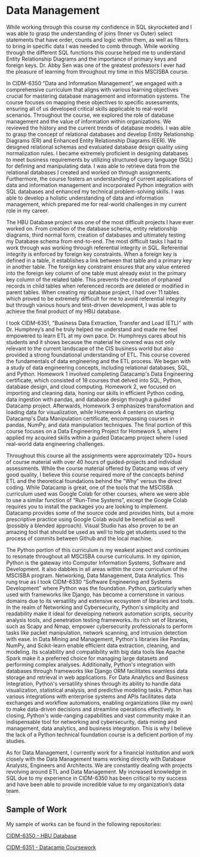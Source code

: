 # **Data Management** 

While working through this course my confidence in SQL skyrocketed and I was able to grasp the understanding of joins (Inner vs Outer) select statements that have order, counts and logic within them, as well as filters to bring in specific data I was needed to comb through. While working through the different SQL functions this course helped me to understand Entity Relationship Diagrams and the importance of primary keys and foreign keys. Dr. Abby Sen was one of the greatest professors I ever had the pleasure of learning from throughout my time in this MSCISBA course. 

In CIDM-6350 "Data and Information Management”, we engaged with a comprehensive curriculum that aligns with various learning objectives crucial for mastering database management and information systems. The course focuses on mapping these objectives to specific assessments, ensuring all of us developed critical skills applicable to real-world scenarios. Throughout the course, we explored the role of database management and the value of information within organizations. We reviewed the history and the current trends of database models. I was able to grasp the concept of relational databases and develop Entity Relationship Diagrams (ER) and Enhanced Entity Relationship Diagrams (EER). We designed relational schemas and evaluated database design quality using normalization rules. I became extremely proficient in designing databases to meet business requirements by utilizing structured query language (SQL) for defining and manipulating data. I was able to retrieve data from the relational databases I created and worked on through assignments. Furthermore, the course fosters an understanding of current applications of data and information management and incorporated Python integration with SQL databases and enhanced my technical problem-solving skills. I was able to develop a holistic understanding of data and information management, which prepared me for real-world challenges in my current role in my career.

The HBU Database project was one of the most difficult projects I have ever worked on. From creation of the database schema, entity relationship diagrams, third normal form, creation of databases and ultimately testing my Database schema from end-to-end. The most difficult tasks I had to work through was working through referential integrity in SQL. Referential integrity is enforced by foreign key constraints. When a foreign key is defined in a table, it establishes a link between that table and a primary key in another table. The foreign key constraint ensures that any value entered into the foreign key column of one table must already exist in the primary key column of the related table. This prevents the creation of orphaned records in child tables when referenced records are deleted or modified in parent tables. When creating my database project, I had over 11 tables which proved to be extremely difficult for me to avoid referential integrity but through various hours and test-driven development, I was able to achieve the final product of my HBU database. 

I took CIDM-6351, "Business Data Extraction, Transfer and Load (ETL)" with Dr. Humphrey’s and he truly helped me understand and made me feel empowered to learn ETL at my own pace. Dr. Humphreys cares about his students and it shows because the material he covered was not only relevant to the current landscape of the CIS business world but also provided a strong foundational understanding of ETL. This course covered the fundamentals of data engineering and the ETL process. We began with a study of data engineering concepts, including relational databases, SQL, and Python. Homework 1 involved completing Datacamp's Data Engineering certificate, which consisted of 18 courses that delved into SQL, Python, database design, and cloud computing. Homework 2, we focused on importing and cleaning data, honing our skills in efficient Python coding, data ingestion with pandas, and database design through a guided Datacamp project. Afterwards, Homework 3 emphasizes transformation and loading data for visualization, while Homework 4 centers on starting Datacamp's Data Manipulation certificate, encompassing courses in pandas, NumPy, and data manipulation techniques. The final portion of this course focuses on a Data Engineering Project for Homework 5, where I applied my acquired skills within a guided Datacamp project where I used real-world data engineering challenges. 

Throughout this course all the assignments were approximately 120+ hours of course material with over 40 hours of guided-projects and individual assessments. While the course material offered by Datacamp was of very good quality, I believe this course required more of the concepts behind ETL and the theoretical foundations behind the "Why” versus the direct coding. While Datacamp is great, one of the tools that the MSCISBA curriculum used was Google Colab for other courses, where we were able to use a similar function of “Run-Time Systems”, except the Google Colab requires you to install the packages you are looking to implement. Datacamp provides some of the source code and provides hints, but a more prescriptive practice using Google Colab would be beneficial as well (possibly a blended approach). Visual Studio has also proven to be an amazing tool that should be used as well to help get students used to the process of commits between Github and the local machine. 

The Python portion of this curriculum is my weakest aspect and continues to resonate throughout all MSCISBA course curriculums. In my opinion, Python is the gateway into Computer Information Systems, Software and Development. It also dabbles in all areas within the core curriculum of the MSCISBA program. Networking, Data Management, Data Analytics. This rung true as I took CIDM-6330 “Software Engineering and Systems Development” where Python was the foundation. Python, particularly when used with frameworks like Django, has become a cornerstone in various domains due to its versatility and extensive ecosystem of libraries and tools. In the realm of Networking and Cybersecurity, Python's simplicity and readability make it ideal for developing network automation scripts, security analysis tools, and penetration testing frameworks. Its rich set of libraries, such as Scapy and Nmap, empower cybersecurity professionals to perform tasks like packet manipulation, network scanning, and intrusion detection with ease. In Data Mining and Management, Python's libraries like Pandas, NumPy, and Scikit-learn enable efficient data extraction, cleaning, and modeling. Its scalability and compatibility with big data tools like Apache Spark make it a preferred choice for managing large datasets and performing complex analyses. Additionally, Python's integration with databases through frameworks like Django ORM facilitates seamless data storage and retrieval in web applications. For Data Analytics and Business Integration, Python's versatility shines through its ability to handle data visualization, statistical analysis, and predictive modeling tasks. Python has various integrations with enterprise systems and APIs facilitates data exchanges and workflow automations, enabling organizations (like my own) to make data-driven decisions and streamline operations effectively. In closing, Python's wide-ranging capabilities and vast community make it an indispensable tool for networking and cybersecurity, data mining and management, data analytics, and business integration. This is why I believe the lack of a Python technical foundation course is a deficient portion of my studies. 

As for Data Management, I currently work for a financial institution and work closely with the Data Management teams working directly with Database Analysts, Engineers and Architects. We are constantly dealing with projects revolving around ETL and Data Management. My increased knowledge in SQL due to my experience in CIDM-6350 has been critical to my success and have been able to provide incredible value to my organization’s data team.


## **Sample of Work**
My sample of works can be found in the following repositories:

[CIDM-6350 - HBU Database](https://github.com/MMD2731/CIDM-6395-70-CAPSTONE/blob/main/Samples%20of%20Work/Project%20CIDM6350_MMS.docx)

[CIDM-6351 - Datacamp Coursework](https://github.com/MMD2731/CIDM-6395-70-CAPSTONE/blob/main/Samples%20of%20Work/CIDM-6351%20DataCamps.png)


